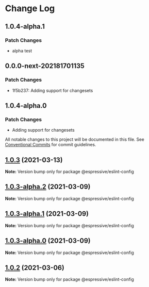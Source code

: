 # Change Log

## 1.0.4-alpha.1

### Patch Changes

- alpha test

## 0.0.0-next-202181701135

### Patch Changes

- 1f5b237: Adding support for changesets

## 1.0.4-alpha.0

### Patch Changes

- Adding support for changesets

All notable changes to this project will be documented in this file.
See [Conventional Commits](https://conventionalcommits.org) for commit guidelines.

## [1.0.3](https://github.com/Espressive/cascara/compare/@espressive/eslint-config@1.0.3-alpha.2...@espressive/eslint-config@1.0.3) (2021-03-13)

**Note:** Version bump only for package @espressive/eslint-config

## [1.0.3-alpha.2](https://github.com/Espressive/cascara/compare/@espressive/eslint-config@1.0.3-alpha.1...@espressive/eslint-config@1.0.3-alpha.2) (2021-03-09)

**Note:** Version bump only for package @espressive/eslint-config

## [1.0.3-alpha.1](https://github.com/Espressive/cascara/compare/@espressive/eslint-config@1.0.3-alpha.0...@espressive/eslint-config@1.0.3-alpha.1) (2021-03-09)

**Note:** Version bump only for package @espressive/eslint-config

## [1.0.3-alpha.0](https://github.com/Espressive/cascara/compare/@espressive/eslint-config@1.0.1...@espressive/eslint-config@1.0.3-alpha.0) (2021-03-09)

**Note:** Version bump only for package @espressive/eslint-config

## [1.0.2](https://github.com/Espressive/cascara/compare/@espressive/eslint-config@1.0.1...@espressive/eslint-config@1.0.2) (2021-03-06)

**Note:** Version bump only for package @espressive/eslint-config
